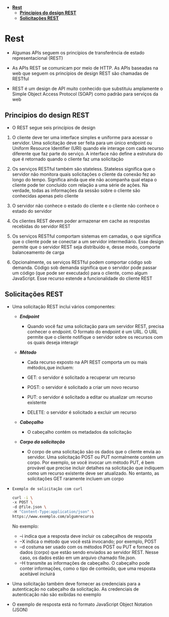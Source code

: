- [**Rest**](#rest)
  - [**Principios do design REST**](#principios-do-design-rest)
  - [**Solicitações REST**](#solicitações-rest)

# **Rest**

- Algumas APIs seguem os princípios de transferência de estado representacional (REST)

- As APIs REST se comunicam por meio de HTTP. As APIs baseadas na web que seguem os princípios de design REST são chamadas de RESTful

- REST é um design de API muito conhecido que substituiu amplamente o Simple Object Access Protocol (SOAP) como padrão para serviços da web

## **Principios do design REST**

- O REST segue seis princípios de design

1. O cliente deve ter uma interface simples e uniforme para acessar o servidor. Uma solicitação deve ser feita para um único endpoint ou Uniform Resource Identifier (URI) quando ele interage com cada recurso diferente que faz parte do serviço. A interface não define a estrutura do que é retornado quando o cliente faz uma solicitação

2. Os serviços RESTful também são stateless. Stateless significa que o servidor não monitora quais solicitações o cliente da conexão fez ao longo do tempo. Significa ainda que ele não acompanha qual etapa o cliente pode ter concluído com relação a uma série de ações. Na verdade, todas as informações da sessão sobre o cliente são conhecidas apenas pelo cliente

3. O servidor não conhece o estado do cliente e o cliente não conhece o estado do servidor

4. Os clientes REST devem poder armazenar em cache as respostas recebidas do servidor REST

5. Os serviços RESTful comportam sistemas em camadas, o que significa que o cliente pode se conectar a um servidor intermediário. Esse design permite que o servidor REST seja distribuído e, desse modo, comporte balanceamento de carga

6. Opcionalmente, os serviços RESTful podem comportar código sob demanda. Código sob demanda significa que o servidor pode passar um código (que pode ser executado) para o cliente, como algum JavaScript. Esse recurso estende a funcionalidade do cliente REST

## **Solicitações REST**

- Uma solicitação REST inclui vários componentes:

  - **_Endpoint_**

    - Quando você faz uma solicitação para um servidor REST, precisa conhecer o endpoint. O formato do endpoint é um URL. O URL permite que o cliente notifique o servidor sobre os recursos com os quais deseja interagir

  - **_Método_**

    - Cada recurso exposto na API REST comporta um ou mais métodos,que incluem:

    - GET: o servidor é solicitado a recuperar um recurso
    - POST: o servidor é solicitado a criar um novo recurso
    - PUT: o servidor é solicitado a editar ou atualizar um recurso existente
    - DELETE: o servidor é solicitado a excluir um recurso

  - **_Cabeçalho_**

    - O cabeçalho contém os metadados da solicitação

  - **_Corpo da solicitação_**

    - O corpo de uma solicitação são os dados que o cliente envia ao servidor. Uma solicitação POST ou PUT normalmente contém um corpo. Por exemplo, se você invocar um método PUT, é bem provável que precise incluir detalhes na solicitação que indiquem como um recurso existente deve ser atualizado. No entanto, as solicitações GET raramente incluem um corpo

- `Exemplo de solicitação com curl`

  ```bash
  curl -i \
  -x POST \
  -d @file.json \
  -H "Content-Type:application/json" \
  https://www.exemplo.com/algumrecurso
  ```

  No exemplo:

  - –i indica que a resposta deve incluir os cabeçalhos de resposta
  - –X indica o método que você está invocando; por exemplo, POST
  - –d costuma ser usado com os métodos POST ou PUT e fornece os dados (corpo) que estão sendo enviados ao servidor REST. Nesse caso, os dados estão em um arquivo chamado file.json.
  - –H transmite as informações de cabeçalho. O cabeçalho pode conter informações, como o tipo de conteúdo, que uma resposta aceitável incluirá

- Uma solicitação também deve fornecer as credenciais para a autenticação no cabeçalho da solicitação. As credenciais de autenticação não são exibidas no exemplo

- O exemplo de resposta está no formato JavaScript Object Notation (JSON)
